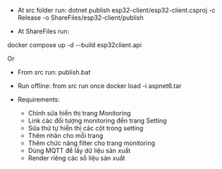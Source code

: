 - At src folder run:
dotnet publish esp32-client/esp32-client.csproj -c Release -o ShareFiles/esp32-client/publish

- At ShareFiles run:

docker compose up -d --build esp32client.api

Or

- From src run:
publish.bat

- Run offline: from src run once 
docker load -i aspnet6.tar

- Requirements:
    - Chỉnh sửa hiển thị trang Monitoring
    - Link các đối tượng monitoring đến trang Setting
    - Sửa thứ tự hiển thị các cột trong setting
    - Thêm nhãn cho mỗi trang
    - Thêm chức năng filter cho trang monitoring
    - Dùng MQTT để lấy dữ liệu sản xuất
    - Render riêng các số liệu sản xuất